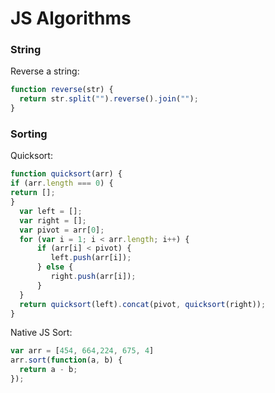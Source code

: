 # JS Algorithms


### String

Reverse a string:
```js
function reverse(str) {
  return str.split("").reverse().join("");
}
```

### Sorting

Quicksort:
```js
function quicksort(arr) {
if (arr.length === 0) {
return [];
}
  var left = [];
  var right = [];
  var pivot = arr[0];
  for (var i = 1; i < arr.length; i++) {
      if (arr[i] < pivot) {
         left.push(arr[i]);
      } else {
         right.push(arr[i]);
      }
  }
  return quicksort(left).concat(pivot, quicksort(right));
}
```

Native JS Sort:
```js
var arr = [454, 664,224, 675, 4]
arr.sort(function(a, b) {
  return a - b;
});
```
